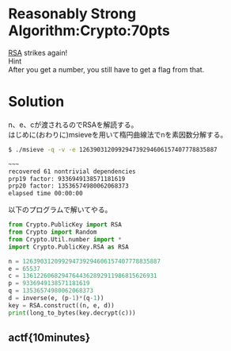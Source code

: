 # Reasonably Strong Algorithm:Crypto:70pts
[RSA](rsa.txt) strikes again!  
Hint  
After you get a number, you still have to get a flag from that.  

# Solution
n、e、cが渡されるのでRSAを解読する。  
はじめに(おわりに)msieveを用いて楕円曲線法でnを素因数分解する。  
```bash
$ ./msieve -q -v -e 126390312099294739294606157407778835887

~~~
recovered 61 nontrivial dependencies
prp19 factor: 9336949138571181619
prp20 factor: 13536574980062068373
elapsed time 00:00:00
```
以下のプログラムで解いてやる。  
```python:decrypt.py
from Crypto.PublicKey import RSA
from Crypto import Random
from Crypto.Util.number import *
import Crypto.PublicKey.RSA as RSA

n = 126390312099294739294606157407778835887
e = 65537
c = 13612260682947644362892911986815626931
p = 9336949138571181619
q = 13536574980062068373
d = inverse(e, (p-1)*(q-1))
key = RSA.construct((n, e, d))
print(long_to_bytes(key.decrypt(c)))
```

## actf{10minutes}